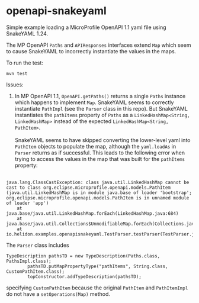 # openapi-snakeyaml

Simple example loading a MicroProfile OpenAPI 1.1 yaml file using SnakeYAML 1.24.

The MP OpenAPI `Paths` and `APIResponses` interfaces extend `Map` which seem to cause SnakeYAML to incorrectly instantiate
the values in the maps.

To run the test:

```mvn test```

Issues:

1. In MP OpenAPI 1.1, `OpenAPI.getPaths()` returns a single `Paths` instance which happens to implement `Map`. SnakeYAML
 seems to correctly instantiate `PathImpl` (see the `Parser` class in this repo). But SnakeYAML instantiates the `pathItems` property of `Paths` as a 
`LinkedHashMap<String, LinkedHashMap>` instead of the expected `LinkedHashMap<String, PathItem>`. 
<br><br>
SnakeYAML seems to have skipped converting 
the lower-level yaml into `PathItem` objects to populate the map, although the `yaml.loadAs` in `Parser` returns as if successful. This leads to 
the following error when trying to access the values in the map that was built for the `pathItems` property:<br><br>
```
java.lang.ClassCastException: class java.util.LinkedHashMap cannot be cast to class org.eclipse.microprofile.openapi.models.PathItem
(java.util.LinkedHashMap is in module java.base of loader 'bootstrap'; org.eclipse.microprofile.openapi.models.PathItem is in unnamed module of loader 'app')
	at java.base/java.util.LinkedHashMap.forEach(LinkedHashMap.java:684)
	at java.base/java.util.Collections$UnmodifiableMap.forEach(Collections.java:1503)
	at io.helidon.examples.openapisnakeyaml.TestParser.testParser(TestParser.java:37)
```
The `Parser` class includes
```
TypeDescription pathsTD = new TypeDescription(Paths.class, PathsImpl.class);
        pathsTD.putMapPropertyType("pathItems", String.class, CustomPathItem.class);
        topConstructor.addTypeDescription(pathsTD);
```
specifying `CustomPathItem` because the original `PathItem` and `PathItemImpl` do not have a `setOperations(Map)` method. 
  